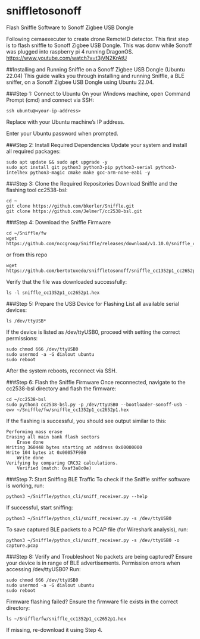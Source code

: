 # sniffletosonoff
Flash Sniffle Software to Sonoff Zigbee USB Dongle

Following cemaexecuter to create drone RemoteID detector. This first step is to flash sniffle to Sonoff Zigbee USB Dongle.
This was donw while Sonoff was plugged into raspberry pi 4 running DragonOS.
https://www.youtube.com/watch?v=t3jVN2KrAtU

##Installing and Running Sniffle on a Sonoff Zigbee USB Dongle (Ubuntu 22.04)
This guide walks you through installing and running Sniffle, a BLE sniffer, on a Sonoff Zigbee USB Dongle using Ubuntu 22.04.

###Step 1: Connect to Ubuntu
On your Windows machine, open Command Prompt (cmd) and connect via SSH:

```
ssh ubuntu@<your-ip-address>
```
Replace <your-ip-address> with your Ubuntu machine’s IP address.

Enter your Ubuntu password when prompted.

###Step 2: Install Required Dependencies
Update your system and install all required packages:

```
sudo apt update && sudo apt upgrade -y
sudo apt install git python3 python3-pip python3-serial python3-intelhex python3-magic cmake make gcc-arm-none-eabi -y
```
###Step 3: Clone the Required Repositories
Download Sniffle and the flashing tool cc2538-bsl:

```
cd ~
git clone https://github.com/bkerler/Sniffle.git
git clone https://github.com/JelmerT/cc2538-bsl.git
```
###Step 4: Download the Sniffle Firmware
```
cd ~/Sniffle/fw
wget https://github.com/nccgroup/Sniffle/releases/download/v1.10.0/sniffle_cc1352p1_cc2652p1.hex
```
or from this repo
```
wget https://github.com/bertotuxedo/sniffletosonoff/sniffle_cc1352p1_cc2652p1.hex
```
Verify that the file was downloaded successfully:

```
ls -l sniffle_cc1352p1_cc2652p1.hex
```
###Step 5: Prepare the USB Device for Flashing
List all available serial devices:

```
ls /dev/ttyUSB*
```
If the device is listed as /dev/ttyUSB0, proceed with setting the correct permissions:

```
sudo chmod 666 /dev/ttyUSB0
sudo usermod -a -G dialout ubuntu
sudo reboot
```
After the system reboots, reconnect via SSH.

###Step 6: Flash the Sniffle Firmware
Once reconnected, navigate to the cc2538-bsl directory and flash the firmware:

```
cd ~/cc2538-bsl
sudo python3 cc2538-bsl.py -p /dev/ttyUSB0 --bootloader-sonoff-usb -ewv ~/Sniffle/fw/sniffle_cc1352p1_cc2652p1.hex
```
If the flashing is successful, you should see output similar to this:

```
Performing mass erase
Erasing all main bank flash sectors
    Erase done
Writing 360448 bytes starting at address 0x00000000
Write 104 bytes at 0x00057F980
    Write done
Verifying by comparing CRC32 calculations.
    Verified (match: 0xaf3a8c0e)
```
###Step 7: Start Sniffing BLE Traffic
To check if the Sniffle sniffer software is working, run:

```
python3 ~/Sniffle/python_cli/sniff_receiver.py --help
```
If successful, start sniffing:

```
python3 ~/Sniffle/python_cli/sniff_receiver.py -s /dev/ttyUSB0
```
To save captured BLE packets to a PCAP file (for Wireshark analysis), run:

```
python3 ~/Sniffle/python_cli/sniff_receiver.py -s /dev/ttyUSB0 -o capture.pcap
```
###Step 8: Verify and Troubleshoot
No packets are being captured?
Ensure your device is in range of BLE advertisements.
Permission errors when accessing /dev/ttyUSB0?
Run:
```
sudo chmod 666 /dev/ttyUSB0
sudo usermod -a -G dialout ubuntu
sudo reboot
```
Firmware flashing failed?
Ensure the firmware file exists in the correct directory:
```
ls ~/Sniffle/fw/sniffle_cc1352p1_cc2652p1.hex
```
If missing, re-download it using Step 4.
